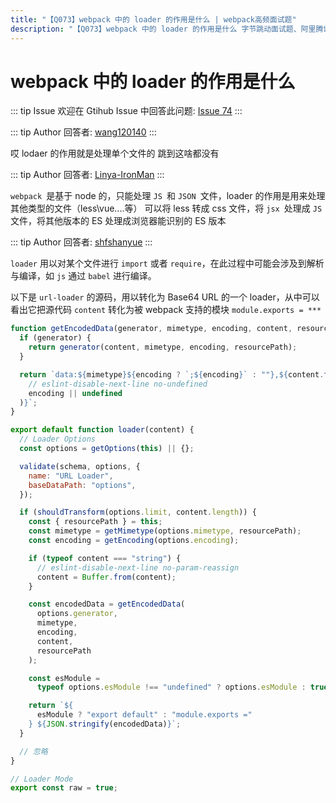 ```yaml
---
title: "【Q073】webpack 中的 loader 的作用是什么 | webpack高频面试题"
description: "【Q073】webpack 中的 loader 的作用是什么 字节跳动面试题、阿里腾讯面试题、美团小米面试题。"
---
```


# webpack 中的 loader 的作用是什么

::: tip Issue
欢迎在 Gtihub Issue 中回答此问题: [Issue 74](https://github.com/shfshanyue/Daily-Question/issues/74)
:::

::: tip Author
回答者: [wang120140](https://github.com/wang120140)
:::

哎 lodaer 的作用就是处理单个文件的 跳到这啥都没有

::: tip Author
回答者: [Linya-IronMan](https://github.com/Linya-IronMan)
:::

`webpack `是基于 node 的，只能处理 `JS `和 `JSON `文件，loader 的作用是用来处理其他类型的文件（less\vue....等）
可以将 less 转成 css 文件，将 `jsx `处理成 `JS `文件，将其他版本的 ES 处理成浏览器能识别的 ES 版本

::: tip Author
回答者: [shfshanyue](https://github.com/shfshanyue)
:::

`loader` 用以对某个文件进行 `import` 或者 `require`，在此过程中可能会涉及到解析与编译，如 `js` 通过 `babel` 进行编译。

以下是 `url-loader` 的源码，用以转化为 Base64 URL 的一个 loader，从中可以看出它把源代码 `content` 转化为被 webpack 支持的模块 `module.exports = ***`

```js
function getEncodedData(generator, mimetype, encoding, content, resourcePath) {
  if (generator) {
    return generator(content, mimetype, encoding, resourcePath);
  }

  return `data:${mimetype}${encoding ? `;${encoding}` : ""},${content.toString(
    // eslint-disable-next-line no-undefined
    encoding || undefined
  )}`;
}

export default function loader(content) {
  // Loader Options
  const options = getOptions(this) || {};

  validate(schema, options, {
    name: "URL Loader",
    baseDataPath: "options",
  });

  if (shouldTransform(options.limit, content.length)) {
    const { resourcePath } = this;
    const mimetype = getMimetype(options.mimetype, resourcePath);
    const encoding = getEncoding(options.encoding);

    if (typeof content === "string") {
      // eslint-disable-next-line no-param-reassign
      content = Buffer.from(content);
    }

    const encodedData = getEncodedData(
      options.generator,
      mimetype,
      encoding,
      content,
      resourcePath
    );

    const esModule =
      typeof options.esModule !== "undefined" ? options.esModule : true;

    return `${
      esModule ? "export default" : "module.exports ="
    } ${JSON.stringify(encodedData)}`;
  }

  // 忽略
}

// Loader Mode
export const raw = true;
```
